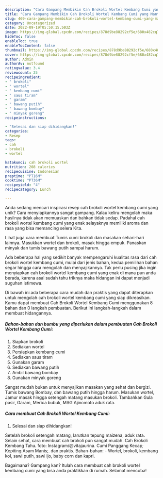 ```yaml
---
description: "Cara Gampang Membikin Cah Brokoli Wortel Kembang Cumi yang Mantap"
title: "Cara Gampang Membikin Cah Brokoli Wortel Kembang Cumi yang Mantap"
slug: 469-cara-gampang-membikin-cah-brokoli-wortel-kembang-cumi-yang-mantap
category: Uncategorized
date: 2022-09-19T05:50:15.503Z
image: https://img-global.cpcdn.com/recipes/878d9be88292cf5e/680x482cq70/cah-brokoli-wortel-kembang-cumi-foto-resep-utama.jpg
hideToc: false
enableToc: true
enableTocContent: false
thumbnail: https://img-global.cpcdn.com/recipes/878d9be88292cf5e/680x482cq70/cah-brokoli-wortel-kembang-cumi-foto-resep-utama.jpg
cover: https://img-global.cpcdn.com/recipes/878d9be88292cf5e/680x482cq70/cah-brokoli-wortel-kembang-cumi-foto-resep-utama.jpg
author: Admin
authorAv: notfound
ratingvalue: 3.4
reviewcount: 25
recipeingredient:
- " brokoli"
- " wortel"
- " kembang cumi"
- " saus tiram"
- " garam"
- " bawang putih"
- " bawang bombay"
- " minyak goreng"
recipeinstructions:

- "Selesai dan siap dihidangkan!"
categories:
- Resep
tags:
- cah
- brokoli
- wortel

katakunci: cah brokoli wortel 
nutrition: 208 calories
recipecuisine: Indonesian
preptime: "PT16M"
cooktime: "PT36M"
recipeyield: "4"
recipecategory: Lunch

---
```





Anda sedang mencari inspirasi resep cah brokoli wortel kembang cumi yang unik? Cara menyiapkannya sangat gampang. Kalau keliru mengolah maka hasilnya tidak akan memuaskan dan bahkan tidak sedap. Padahal cah brokoli wortel kembang cumi yang enak selayaknya memiliki aroma dan rasa yang bisa memancing selera Kita.





Lihat juga cara membuat Tumis cumi brokoli dan masakan sehari-hari lainnya. Masukkan wortel dan brokoli, masak hingga empuk. Panaskan minyak dan tumis bawang putih sampai harum.

Ada beberapa hal yang sedikit banyak mempengaruhi kualitas rasa dari cah brokoli wortel kembang cumi, mulai dari jenis bahan, kedua pemilihan bahan segar hingga cara mengolah dan menyajikannya. Tak perlu pusing jika ingin menyiapkan cah brokoli wortel kembang cumi yang enak di mana pun anda berada, karena asal sudah tahu triknya maka hidangan ini dapat menjadi suguhan istimewa.






Di bawah ini ada beberapa cara mudah dan praktis yang dapat diterapkan untuk mengolah cah brokoli wortel kembang cumi yang siap dikreasikan. Kamu dapat membuat Cah Brokoli Wortel Kembang Cumi menggunakan 8 bahan dan 0 langkah pembuatan. Berikut ini langkah-langkah dalam membuat hidangannya.

<!--inarticleads1-->

##### Bahan-bahan dan bumbu yang diperlukan dalam pembuatan Cah Brokoli Wortel Kembang Cumi:

1. Siapkan  brokoli
1. Sediakan  wortel
1. Persiapkan  kembang cumi
1. Sediakan  saus tiram
1. Gunakan  garam
1. Sediakan  bawang putih
1. Ambil  bawang bombay
1. Gunakan  minyak goreng


Sangat mudah bukan untuk menyajikan masakan yang sehat dan bergizi. Tumis bawang Bombay, dan bawang putih hingga harum. Masukan wortel, Jamur masak hingga setengah matang masukan brokoli. Tambahkan Gula pasir, Garam, Merica bubuk, MSG Ajinomoto aduk rata. 

<!--inarticleads2-->

##### Cara membuat Cah Brokoli Wortel Kembang Cumi:


1. Selesai dan siap dihidangkan!

Setelah brokoli setengah matang, larutkan tepung maizena, aduk rata. Selain sehat, cara membuat cah brokoli pun sangat mudah. Cah Brokoli Kembang Tahu. foto: Instagram/@vitajaurina. Cumi Panggang Kecap; Kepiting Asam Manis;. dan praktis. Bahan-bahan: - Wortel, brokoli, kembang kol, sawi putih, sawi ijo, baby corn dan kapri. 

Bagaimana? Gampang kan? Itulah cara membuat cah brokoli wortel kembang cumi yang bisa anda praktikkan di rumah. Selamat mencoba!

